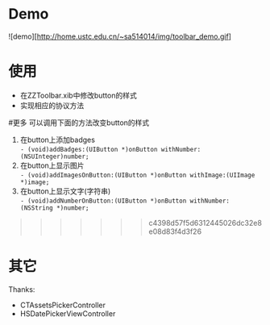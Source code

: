 # Demo
![demo][http://home.ustc.edu.cn/~sa514014/img/toolbar_demo.gif]

# 使用
- 在ZZToolbar.xib中修改button的样式
- 实现相应的协议方法

#更多
可以调用下面的方法改变button的样式  
1. 在button上添加badges  
`- (void)addBadges:(UIButton *)onButton withNumber:(NSUInteger)number;`  
2. 在button上显示图片  
`- (void)addImagesOnButton:(UIButton *)onButton withImage:(UIImage *)image;`  
3. 在button上显示文字(字符串)  
`- (void)addNumberOnButton:(UIButton *)onButton withNumber: (NSString *)number;`
>>>>>>> c4398d57f5d6312445026dc32e8e08d83f4d3f26

# 其它
Thanks:
- CTAssetsPickerController
- HSDatePickerViewController


